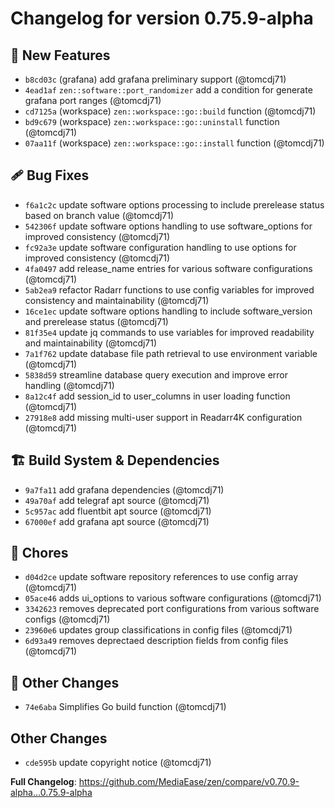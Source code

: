 # Changelog for version 0.75.9-alpha

## 🎉 New Features

- `b8cd03c` (grafana) add grafana preliminary support (@tomcdj71)
- `4ead1af` `zen::software::port_randomizer` add a condition for generate grafana port ranges (@tomcdj71)
- `cd7125a` (workspace) `zen::workspace::go::build` function (@tomcdj71)
- `bd9c679` (workspace) `zen::workspace::go::uninstall` function (@tomcdj71)
- `07aa11f` (workspace) `zen::workspace::go::install` function (@tomcdj71)

## 🩹 Bug Fixes

- `f6a1c2c` update software options processing to include prerelease status based on branch value (@tomcdj71)
- `542306f` update software options handling to use software_options for improved consistency (@tomcdj71)
- `fc92a3e` update software configuration handling to use options for improved consistency (@tomcdj71)
- `4fa0497` add release_name entries for various software configurations (@tomcdj71)
- `5ab2ea9` refactor Radarr functions to use config variables for improved consistency and maintainability (@tomcdj71)
- `16ce1ec` update software options handling to include software_version and prerelease status (@tomcdj71)
- `81f35e4` update jq commands to use variables for improved readability and maintainability (@tomcdj71)
- `7a1f762` update database file path retrieval to use environment variable (@tomcdj71)
- `5838d59` streamline database query execution and improve error handling (@tomcdj71)
- `8a12c4f` add session_id to user_columns in user loading function (@tomcdj71)
- `27918e8` add missing multi-user support in Readarr4K configuration (@tomcdj71)

## 🏗️ Build System & Dependencies

- `9a7fa11` add grafana dependencies (@tomcdj71)
- `49a70af` add telegraf apt source (@tomcdj71)
- `5c957ac` add fluentbit apt source (@tomcdj71)
- `67000ef` add grafana apt source (@tomcdj71)

## 🚀 Chores

- `d04d2ce` update software repository references to use config array (@tomcdj71)
- `05ace46` adds ui_options to various software configurations (@tomcdj71)
- `3342623` removes deprecated port configurations from various software configs (@tomcdj71)
- `23960e6` updates group classifications in config files (@tomcdj71)
- `6d93a49` removes deprectaed description fields from config files (@tomcdj71)

## 🤷 Other Changes

- `74e6aba` Simplifies Go build function (@tomcdj71)

## Other Changes

- `cde595b` update copyright notice (@tomcdj71)

**Full Changelog**: https://github.com/MediaEase/zen/compare/v0.70.9-alpha...0.75.9-alpha
